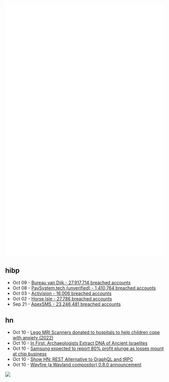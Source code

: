 ![Metrics](https://raw.githubusercontent.com/phixion/phixion/master/metrics.svg)

## hibp

<!--
for https://github.com/phixion/phixion/blob/main/.github/workflows/feeds.yml
-->
<!--START_SECTION:haveibeenpwnd-->
- Oct 09 - [Bureau van Dijk - 27,917,714 breached accounts](https://haveibeenpwned.com/PwnedWebsites#BVD)
- Oct 08 - [PaySystem.tech (unverified) - 1,410,764 breached accounts](https://haveibeenpwned.com/PwnedWebsites#PaySystemTech)
- Oct 03 - [Activision - 16,006 breached accounts](https://haveibeenpwned.com/PwnedWebsites#Activision)
- Oct 02 - [Horse Isle - 27,786 breached accounts](https://haveibeenpwned.com/PwnedWebsites#HorseIsle)
- Sep 21 - [ApexSMS - 23,246,481 breached accounts](https://haveibeenpwned.com/PwnedWebsites#ApexSMS)
<!--END_SECTION:haveibeenpwnd-->

## hn

<!--
for https://github.com/phixion/phixion/blob/main/.github/workflows/feeds.yml
-->
<!--START_SECTION:hn-->
- Oct 10 - [Lego MRI Scanners donated to hospitals to help children cope with anxiety (2022)](https://www.lego.com/en-us/aboutus/news/2022/february/lego-foundation-donation-mri)
- Oct 10 - [In First, Archaeologists Extract DNA of Ancient Israelites](https://www.haaretz.com/archaeology/2023-10-09/ty-article/in-first-archaeologists-extract-dna-of-ancient-israelites/0000018b-138a-d2fc-a59f-d39b21fd0000)
- Oct 10 - [Samsung expected to report 80% profit plunge as losses mount at chip business](https://www.cnbc.com/2023/10/10/samsung-earnings-preview-q3-2023-chip-losses-weigh-on-profit.html)
- Oct 10 - [Show HN: REST Alternative to GraphQL and tRPC](https://openapistack.co/docs/intro/)
- Oct 10 - [Wayfire (a Wayland compositor) 0.8.0 announcement](https://wayfire.org/2023/10/07/Wayfire-0-8.html)
<!--END_SECTION:hn-->

<!--
for https://yhype.me
-->
![](https://hit.yhype.me/github/profile?user_id=13013670)
